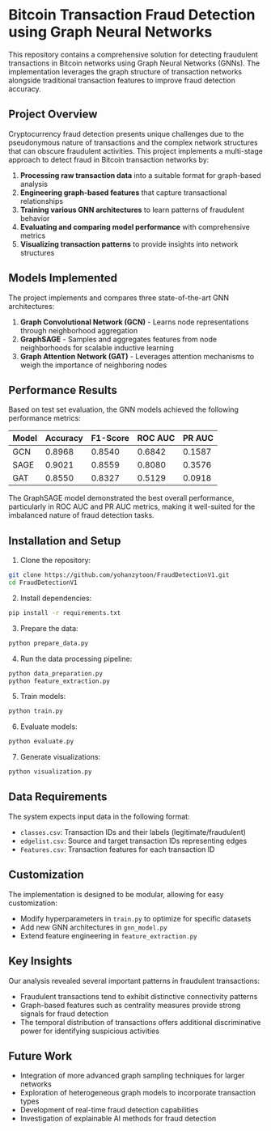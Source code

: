 # Bitcoin Transaction Fraud Detection using Graph Neural Networks

This repository contains a comprehensive solution for detecting fraudulent transactions in Bitcoin networks using Graph Neural Networks (GNNs). The implementation leverages the graph structure of transaction networks alongside traditional transaction features to improve fraud detection accuracy.

## Project Overview

Cryptocurrency fraud detection presents unique challenges due to the pseudonymous nature of transactions and the complex network structures that can obscure fraudulent activities. This project implements a multi-stage approach to detect fraud in Bitcoin transaction networks by:

1. **Processing raw transaction data** into a suitable format for graph-based analysis
2. **Engineering graph-based features** that capture transactional relationships
3. **Training various GNN architectures** to learn patterns of fraudulent behavior
4. **Evaluating and comparing model performance** with comprehensive metrics
5. **Visualizing transaction patterns** to provide insights into network structures


## Models Implemented

The project implements and compares three state-of-the-art GNN architectures:

1. **Graph Convolutional Network (GCN)** - Learns node representations through neighborhood aggregation
2. **GraphSAGE** - Samples and aggregates features from node neighborhoods for scalable inductive learning
3. **Graph Attention Network (GAT)** - Leverages attention mechanisms to weigh the importance of neighboring nodes

## Performance Results

Based on test set evaluation, the GNN models achieved the following performance metrics:

| Model | Accuracy | F1-Score | ROC AUC | PR AUC |
|-------|----------|----------|---------|--------|
| GCN   | 0.8968   | 0.8540   | 0.6842  | 0.1587 |
| SAGE  | 0.9021   | 0.8559   | 0.8080  | 0.3576 |
| GAT   | 0.8550   | 0.8327   | 0.5129  | 0.0918 |

The GraphSAGE model demonstrated the best overall performance, particularly in ROC AUC and PR AUC metrics, making it well-suited for the imbalanced nature of fraud detection tasks.

## Installation and Setup

1. Clone the repository:
```bash
git clone https://github.com/yohanzytoon/FraudDetectionV1.git
cd FraudDetectionV1
```

2. Install dependencies:
```bash
pip install -r requirements.txt
```

3. Prepare the data:
```bash
python prepare_data.py
```

4. Run the data processing pipeline:
```bash
python data_preparation.py
python feature_extraction.py
```

5. Train models:
```bash
python train.py
```

6. Evaluate models:
```bash
python evaluate.py
```

7. Generate visualizations:
```bash
python visualization.py
```

## Data Requirements

The system expects input data in the following format:
- `classes.csv`: Transaction IDs and their labels (legitimate/fraudulent)
- `edgelist.csv`: Source and target transaction IDs representing edges
- `Features.csv`: Transaction features for each transaction ID

## Customization

The implementation is designed to be modular, allowing for easy customization:
- Modify hyperparameters in `train.py` to optimize for specific datasets
- Add new GNN architectures in `gnn_model.py`
- Extend feature engineering in `feature_extraction.py`

## Key Insights

Our analysis revealed several important patterns in fraudulent transactions:
- Fraudulent transactions tend to exhibit distinctive connectivity patterns
- Graph-based features such as centrality measures provide strong signals for fraud detection
- The temporal distribution of transactions offers additional discriminative power for identifying suspicious activities

## Future Work

- Integration of more advanced graph sampling techniques for larger networks
- Exploration of heterogeneous graph models to incorporate transaction types
- Development of real-time fraud detection capabilities
- Investigation of explainable AI methods for fraud detection

